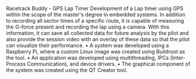 Racetrack Buddy - GPS Lap Timer Development of a Lap timer using GPS within the scope of the master's degree in
embedded systems. In addition to recording all sector times of a specific route, it is capable of measuring the G-force
present and recording the lap using a camera. With this information, it can save all collected data for future analysis by
the pilot and also provide the session video with an overlay of these data so that the pilot can visualize their
performance.
• A system was developed using a Raspberry Pi, where a custom Linux image was created using Buildroot as the
tool.
• An application was developed using multithreading, IPCs (Inter-Process Communication), and device drivers.
• The graphical component of the system was created using the QT Creator tool.
